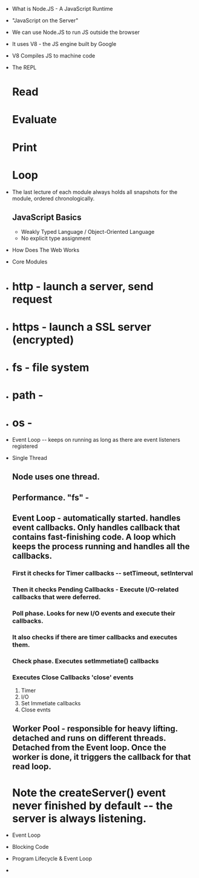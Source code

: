 * What is Node.JS - A JavaScript Runtime
* "JavaScript on the Server"
* We can use Node.JS to run JS outside the browser
* It uses V8 - the JS engine built by Google
* V8 Compiles JS to machine code
* The REPL
  # Read
  # Evaluate
  # Print
  # Loop
* The last lecture of each module always holds all snapshots for the module, ordered chronologically.
  ## JavaScript Basics
  * Weakly Typed Language / Object-Oriented Language
  * No explicit type assignment
* How Does The Web Works
* Core Modules
* # http - launch a server, send request
* # https - launch a SSL server (encrypted)
* # fs - file system
* # path -
* # os -

* Event Loop -- keeps on running as long as there are event listeners registered
* Single Thread
  ## Node uses one thread.
  ## Performance. "fs" - 
  ## Event Loop - automatically started. handles event callbacks. Only handles callback that contains fast-finishing code. A loop which keeps the process running and handles all the callbacks.
    ### First it checks for Timer callbacks -- setTimeout, setInterval 
    ### Then it checks Pending Callbacks - Execute I/O-related callbacks that were deferred.
    ### Poll phase. Looks for new I/O events and execute their callbacks. 
    ### It also checks if there are timer callbacks and executes them.
    ### Check phase. Executes setImmetiate() callbacks
    ### Executes Close Callbacks 'close' events
    1. Timer
    2. I/O
    3. Set Immetiate callbacks
    4. Close evnts
  ## Worker Pool - responsible for heavy lifting. detached and runs on different threads. Detached from the Event loop. Once the worker is done, it triggers the callback for that read loop.
  # Note the createServer() event never finished by default -- the server is always listening.

* Event Loop

* Blocking Code
* Program Lifecycle & Event Loop
* 